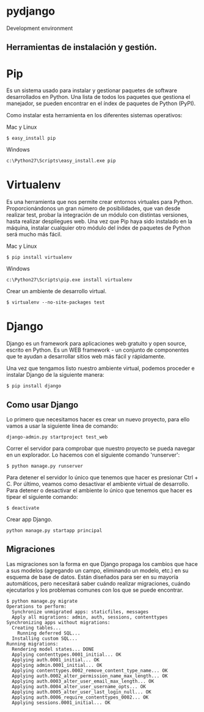 # pydjango
Development environment 

Herramientas de instalación y gestión.
--------------------------------------

# Pip
Es un sistema usado para instalar y gestionar paquetes de software desarrollados en Python. Una lista de todos los paquetes que gestiona el manejador, se pueden encontrar en el índex de paquetes de Python (PyPI). 

Como instalar esta herramienta en los diferentes sistemas operativos: 

Mac y Linux
```git
$ easy_install pip
```
Windows
```git
c:\Python27\Scripts\easy_install.exe pip
```

# Virtualenv
Es una herramienta que nos permite crear entornos virtuales para Python. Proporcionándonos un gran número de posibilidades, que van desde realizar test, probar la integración de un módulo con distintas versiones, hasta realizar despliegues web. 
Una vez que Pip haya sido instalado en la máquina, instalar cualquier otro módulo del índex de paquetes de Python será mucho más
fácil. 

Mac y Linux
```git
$ pip install virtualenv
```
Windows
```git
c:\Python27\Scripts\pip.exe install virtualenv
```
Crear un ambiente de desarrollo virtual.
```git
$ virtualenv --no-site-packages test
```
# Django
Django es un framework para aplicaciones web gratuito y open source, escrito en Python. Es un WEB framework - un conjunto de componentes que te ayudan a desarrollar sitios web más fácil y rápidamente.

Una vez que tengamos listo nuestro ambiente virtual, podemos proceder e instalar Django de la siguiente manera: 
```git
$ pip install django
```

Como usar Django
----------------
Lo primero que necesitamos hacer es crear un nuevo proyecto, para ello vamos a usar la siguiente línea de comando: 
```git
django-admin.py startproject test_web
```
Correr el servidor para comprobar que nuestro proyecto se pueda navegar en un explorador. Lo hacemos con el siguiente comando 'runserver': 
```git
$ python manage.py runserver
```

Para detener el servidor lo único que tenemos que hacer es presionar Ctrl + C. 
Por último, veamos como desactivar el ambiente virtual de desarrollo. Para detener o desactivar el ambiente lo único que tenemos que hacer es tipear el siguiente comando: 

```git
$ deactivate
```

Crear app Django.
```git
python manage.py startapp principal
```
Migraciones
-----------
Las migraciones son la forma en que Django propaga los cambios que hace a sus modelos (agregando un campo, eliminando un modelo, etc.) en su esquema de base de datos. Están diseñados para ser en su mayoría automáticos, pero necesitará saber cuándo realizar migraciones, cuándo ejecutarlos y los problemas comunes con los que se puede encontrar.

```git
$ python manage.py migrate
Operations to perform:
  Synchronize unmigrated apps: staticfiles, messages
  Apply all migrations: admin, auth, sessions, contenttypes
Synchronizing apps without migrations:
  Creating tables...
    Running deferred SQL...
  Installing custom SQL...
Running migrations:
  Rendering model states... DONE
  Applying contenttypes.0001_initial... OK
  Applying auth.0001_initial... OK
  Applying admin.0001_initial... OK
  Applying contenttypes.0002_remove_content_type_name... OK
  Applying auth.0002_alter_permission_name_max_length... OK
  Applying auth.0003_alter_user_email_max_length... OK
  Applying auth.0004_alter_user_username_opts... OK
  Applying auth.0005_alter_user_last_login_null... OK
  Applying auth.0006_require_contenttypes_0002... OK
  Applying sessions.0001_initial... OK
  ```
